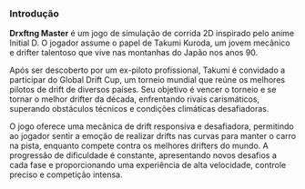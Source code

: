 ### Introdução

**Drxftng Master** é um jogo de simulação de corrida 2D inspirado pelo anime Initial D. O jogador assume o papel de Takumi Kuroda, um jovem mecânico e drifter talentoso que vive nas montanhas do Japão nos anos 90.

Após ser descoberto por um ex-piloto profissional, Takumi é convidado a participar do Global Drift Cup, um torneio mundial que reúne os melhores pilotos de drift de diversos países. Seu objetivo é vencer o torneio e se tornar o melhor drifter da década, enfrentando rivais carismáticos, superando obstáculos técnicos e condições climáticas desafiadoras.

O jogo oferece uma mecânica de drift responsiva e desafiadora, permitindo ao jogador sentir a emoção de realizar drifts nas curvas para manter o carro na pista, enquanto compete contra os melhores drifters do mundo. A progressão de dificuldade é constante, apresentando novos desafios a cada fase e proporcionando uma experiência de alta velocidade, controle preciso e competição intensa.
